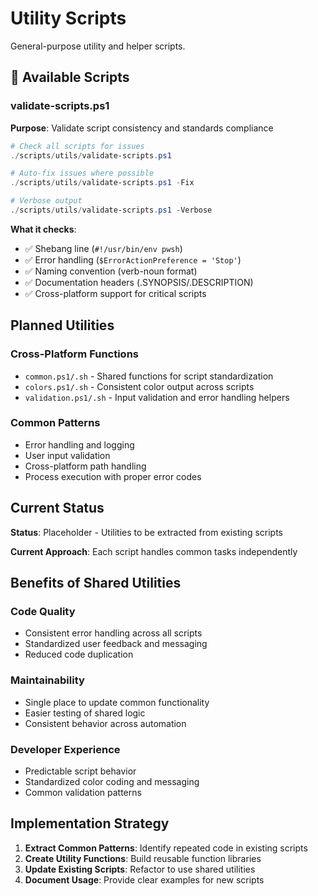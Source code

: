 # Utility Scripts

General-purpose utility and helper scripts.

## 🔧 Available Scripts

### validate-scripts.ps1
**Purpose**: Validate script consistency and standards compliance
```powershell
# Check all scripts for issues
./scripts/utils/validate-scripts.ps1

# Auto-fix issues where possible
./scripts/utils/validate-scripts.ps1 -Fix

# Verbose output
./scripts/utils/validate-scripts.ps1 -Verbose
```

**What it checks**:
- ✅ Shebang line (`#!/usr/bin/env pwsh`)
- ✅ Error handling (`$ErrorActionPreference = 'Stop'`)
- ✅ Naming convention (verb-noun format)
- ✅ Documentation headers (.SYNOPSIS/.DESCRIPTION)
- ✅ Cross-platform support for critical scripts

## Planned Utilities

### Cross-Platform Functions
- `common.ps1/.sh` - Shared functions for script standardization
- `colors.ps1/.sh` - Consistent color output across scripts
- `validation.ps1/.sh` - Input validation and error handling helpers

### Common Patterns
- Error handling and logging
- User input validation  
- Cross-platform path handling
- Process execution with proper error codes

## Current Status

**Status**: Placeholder - Utilities to be extracted from existing scripts

**Current Approach**: Each script handles common tasks independently

## Benefits of Shared Utilities

### Code Quality
- Consistent error handling across all scripts
- Standardized user feedback and messaging
- Reduced code duplication

### Maintainability  
- Single place to update common functionality
- Easier testing of shared logic
- Consistent behavior across automation

### Developer Experience
- Predictable script behavior
- Standardized color coding and messaging
- Common validation patterns

## Implementation Strategy

1. **Extract Common Patterns**: Identify repeated code in existing scripts
2. **Create Utility Functions**: Build reusable function libraries  
3. **Update Existing Scripts**: Refactor to use shared utilities
4. **Document Usage**: Provide clear examples for new scripts